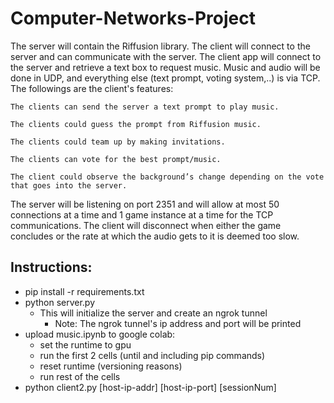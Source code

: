 # Computer-Networks-Project
The server will contain the Riffusion library. The client will connect to the server and can communicate with the server. The client app will connect to the server and retrieve a text box to request music. Music and audio will be done in UDP, and everything else (text prompt, voting system,..) is via TCP. The followings are the client's features: 

    The clients can send the server a text prompt to play music.
    
    The clients could guess the prompt from Riffusion music.
    
    The clients could team up by making invitations. 
    
    The clients can vote for the best prompt/music. 
    
    The client could observe the background’s change depending on the vote that goes into the server.
    
The server will be listening on port 2351 and will allow at most 50 connections at a time and 1 game instance at a time for the TCP communications. The client will disconnect when either the game concludes or the rate at which the audio gets to it is deemed too slow. 

## Instructions:
- pip install -r requirements.txt
- python server.py
    - This will initialize the server and create an ngrok tunnel
        - Note: The ngrok tunnel's ip address and port will be printed
- upload music.ipynb to google colab:
    - set the runtime to gpu
    - run the first 2 cells (until and including pip commands)
    - reset runtime (versioning reasons)
    - run rest of the cells
- python client2.py [host-ip-addr] [host-ip-port] [sessionNum]